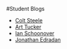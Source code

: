 #Student Blogs

* [Colt Steele](http://google.com)
* [Art Tucker](https://medium.com/@SmrtArt/well-here-we-go-1a8b933ab18e)
* [Ian Schoonover](https://medium.com/@ianschoonover)
* [Jonathan Edradan](https://medium.com/@jmedradan)


